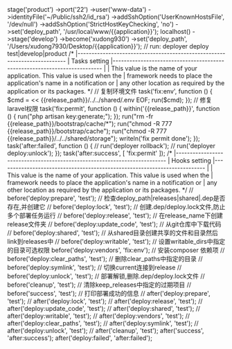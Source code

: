 <?php

namespace Deployer;

require 'recipe/laravel.php';


/*
|--------------------------------------------------------------------------
| Property setting
|--------------------------------------------------------------------------
|
| This value is the name of your application. This value is used when the
| framework needs to place the application's name in a notification or
| any other location as required by the application or its packages.
*/
set('application', 'my_project');
set('repository', 'https://github.com/xudong7930/whats-new-in-laravel54.git');
set('keep_releases', 5);
set('branch', 'master');
set('ssh_multiplexing', true);
set('http_user', 'www-data');
set('writable_mode', 'chmod');


// [Optional] Allocate tty for git clone. Default value is false.
set('git_tty', true); 

// Shared files/dirs between deploys 
add('shared_files', []);
add('shared_dirs', []);
add('writable_dirs', ['storage', 'bootstrap/cache']);


/*
|--------------------------------------------------------------------------
| Hosts setting
|--------------------------------------------------------------------------
|
| This value is the name of your application. This value is used when the
| framework needs to place the application's name in a notification or
| any other location as required by the application or its packages.
*/
host('45.32.77.118')
    ->stage('product')
    ->port('22')
    ->user('www-data')
    ->identityFile('~/Public/ssh2/id_rsa')
    ->addSshOption('UserKnownHostsFile', '/dev/null')
    ->addSshOption('StrictHostKeyChecking', 'no')
    ->set('deploy_path', '/usr/local/www/{{application}}');    

localhost()
    ->stage('develop')
    ->become('xudong930')
    ->set('deploy_path', '/Users/xudong7930/Desktop/{{application}}');    

// run: deployer deploy test|develop|product

/*
|--------------------------------------------------------------------------
| Tasks setting
|--------------------------------------------------------------------------
|
| This value is the name of your application. This value is used when the
| framework needs to place the application's name in a notification or
| any other location as required by the application or its packages.
*/

// 复制环境文件
task('fix:env', function () {
    $cmd = <<<EOF
touch {{release_path}}/database/database.sqlite
cat {{release_path}}/.env.product > {{release_path}}/../../shared/.env
EOF;
    run($cmd);
});

// 修复laravel权限
task('fix:permit', function () {
    
    within('{{release_path}}', function () {
        run("php artisan key:generate;"); 
    });
    
    run("rm -fr {{release_path}}/bootstrap/cache/*");
    run("chmod -R 777 {{release_path}}/bootstrap/cache");
    run("chmod -R 777 {{release_path}}/../../shared/storage");

    writeln('fix permit done');
});

task('after:failed', function () {
    // run('deployer rollback'); 
    // run('deployer deploy:unlock');
});


task('after:success', [
    'fix:permit'
]);


/*
|--------------------------------------------------------------------------
| Hooks setting
|--------------------------------------------------------------------------
|
| This value is the name of your application. This value is used when the
| framework needs to place the application's name in a notification or
| any other location as required by the application or its packages.
*/
// before('deploy:prepare', 'test'); // 检查deploy_path|releases|shared|.dep是否存在,并创建它
// before('deploy:lock', 'test'); // 创建.dep/deploy.lock文件,防止多个部署任务运行
// before('deploy:release', 'test'); // 在release_name下创建release文件夹
// before('deploy:update_code', 'test'); // 从git仓库中下载代码
// before('deploy:shared', 'test'); // 从shared目录创建共享的文件和目录然后link到releases中
// before('deploy:writable', 'test'); // 设置writable_dirs中指定的目录可选权限
before('deploy:vendors', 'fix:env'); // 安装composer 依赖项
// before('deploy:clear_paths', 'test'); // 删除clear_paths中指定的目录
// before('deploy:symlink', 'test'); // 切换current连接到release
// before('deploy:unlock', 'test'); // 部署解锁,删除.dep/deploy.lock文件
// before('cleanup', 'test'); // 清除keep_releases中指定的过期项目
// before('success', 'test'); // 打印部署成功的信息

// after('deploy:prepare', 'test');
// after('deploy:lock', 'test');
// after('deploy:release', 'test');
// after('deploy:update_code', 'test');
// after('deploy:shared', 'test');
// after('deploy:writable', 'test');
// after('deploy:vendors', 'test');
// after('deploy:clear_paths', 'test');
// after('deploy:symlink', 'test');
// after('deploy:unlock', 'test');
// after('cleanup', 'test');
after('success', 'after:success');
after('deploy:failed', 'after:failed');
